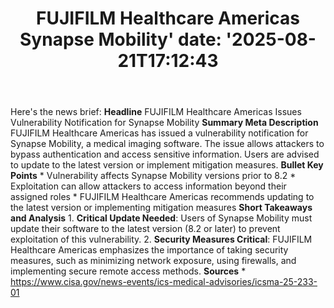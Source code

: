 ﻿---
title: "FUJIFILM Healthcare Americas Synapse Mobility'
date: '2025-08-21T17:12:43"
category: "Markets"
summary: ""
slug: "fujifilm healthcare americas synapse mobility"
source_urls:
  - "https://www.cisa.gov/news-events/ics-medical-advisories/icsma-25-233-01"
seo:
  title: "FUJIFILM Healthcare Americas Synapse Mobility | Hash n Hedge'
  description: '"
  keywords: ["news", "markets", "brief"]
---
Here's the news brief:  **Headline** FUJIFILM Healthcare Americas Issues Vulnerability Notification for Synapse Mobility  **Summary Meta Description** FUJIFILM Healthcare Americas has issued a vulnerability notification for Synapse Mobility, a medical imaging software. The issue allows attackers to bypass authentication and access sensitive information. Users are advised to update to the latest version or implement mitigation measures.  **Bullet Key Points**  * Vulnerability affects Synapse Mobility versions prior to 8.2 * Exploitation can allow attackers to access information beyond their assigned roles * FUJIFILM Healthcare Americas recommends updating to the latest version or implementing mitigation measures  **Short Takeaways and Analysis**  1. **Critical Update Needed**: Users of Synapse Mobility must update their software to the latest version (8.2 or later) to prevent exploitation of this vulnerability. 2. **Security Measures Critical**: FUJIFILM Healthcare Americas emphasizes the importance of taking security measures, such as minimizing network exposure, using firewalls, and implementing secure remote access methods.  **Sources** * https://www.cisa.gov/news-events/ics-medical-advisories/icsma-25-233-01 

